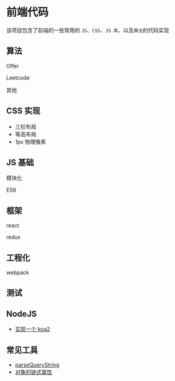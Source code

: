 # 前端代码

该项目包含了前端的一些常用的 `JS`、`CSS`、`JS 库`、以及`算法`的代码实现

## 算法

Offer

Leetcode

其他

## CSS 实现

- 三栏布局
- 等高布局
- 1px 物理像素

## JS 基础

模块化

ES6

## 框架

react

redux

## 工程化

webpack

## 测试

## NodeJS

- [实现一个 koa2](https://github.com/amelia-coding/coding/blob/master/Nodejs/实现koa/like-koa2.js)

## 常见工具

- [parseQueryString](https://github.com/amelia-coding/coding/blob/master/工具类/解析url参数.js)
- [对象的链式属性](https://github.com/amelia-coding/coding/blob/master/工具类/对象的链式属性.js)
